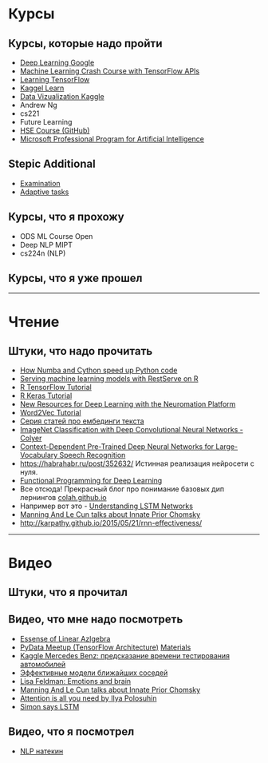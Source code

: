 # Курсы

## Курсы, которые надо пройти

* [Deep Learning Google](https://eu.udacity.com/course/deep-learning--ud730)
* [Machine Learning Crash Course with TensorFlow APIs](https://developers.google.com/machine-learning/crash-course/)
* [Learning TensorFlow](https://learningtensorflow.com)
* [Kaggel Learn](https://www.kaggle.com/learn/overview)
* [Data Vizualization Kaggle](https://www.kaggle.com/learn/data-visualisation)
* Andrew Ng
* cs221 
* Future Learning 
* [HSE Course (GitHub)](https://github.com/esokolov/ml-course-hse/)
* [Microsoft Professional Program for Artificial Intelligence](https://academy.microsoft.com/en-us/professional-program/tracks/artificial-intelligence/)


## Stepic Additional
* [Examination](https://stepik.org/lesson/68008/step/1?unit=44971)
* [Adaptive tasks](https://stepik.org/lesson/43732/step/1?adaptive=true&unit=22777)


## Курсы, что я прохожу

* ODS ML Course Open
* Deep NLP MIPT
* cs224n (NLP) 

## Курсы, что я уже прошел

-----



# Чтение

## Штуки, что надо прочитать 

* [How Numba and Cython speed up Python code](https://rushter.com/blog/numba-cython-python-optimization/)
* [Serving machine learning models with RestServe on R](http://restrserve.org/serving-ml.html)
* [R TensorFlow Tutorial](https://tensorflow.rstudio.com)
* [R Keras Tutorial](https://keras.rstudio.com)
* [New Resources for Deep Learning with the Neuromation Platform](https://medium.com/neuromation-io-blog/new-resources-for-deep-learning-with-the-neuromation-platform-55fd411cb440)
* [Word2Vec Tutorial](http://mccormickml.com/2016/04/19/word2vec-tutorial-the-skip-gram-model/)
* [Серия статей про ембединги текста](http://ruder.io/word-embeddings-1/)
* [ImageNet Classification with Deep Convolutional Neural Networks - Colyer](https://blog.acolyer.org/2016/04/20/imagenet-classification-with-deep-convolutional-neural-networks/)
* [Context-Dependent Pre-Trained Deep Neural Networks for Large-Vocabulary Speech Recognition](https://blog.acolyer.org/2016/04/19/context-dependent-pre-trained-deep-neural-networks-for-large-vocabulary-speech-recognition/)
* https://habrahabr.ru/post/352632/ Истинная реализация нейросети с нуля. 
* [Functional Programming for Deep Learning](https://www.notion.so/metya/5f25295584414592a3581836625b77d3#d5f53eac3e7146eeba6bf6365449600a)
* Все отсюда! Прекрасный блог про понимание базовых дип лернингов [colah.github.io](http://colah.github.io/archive.html)
* Например вот это - [Understanding LSTM Networks](http://colah.github.io/posts/2015-08-Understanding-LSTMs/)
* [Manning And Le Cun talks about Innate Prior Chomsky](http://www.abigailsee.com/2018/02/21/deep-learning-structure-and-innate-priors.html) 
* http://karpathy.github.io/2015/05/21/rnn-effectiveness/

-----


# Видео

## Штуки, что я прочитал

## Видео, что мне надо посмотреть

* [Essense of Linear Azlgebra](https://www.youtube.com/watch?v=kjBOesZCoqc&list=PLZHQObOWTQDPD3MizzM2xVFitgF8hE_ab)
* [PyData Meetup (TensorFlow Architecture)](https://www.youtube.com/watch?v=aoin1nl_eSA&feature=youtu.be&t=5810) [Materials](https://github.com/yurijvolkov/pydata_examples)
* [Kaggle Mercedes Benz: предсказание времени тестирования автомобилей ](https://www.youtube.com/watch?v=HT3QpRp2ewA)
* [Эффективные модели ближайших соседей](https://www.youtube.com/watch?v=UUm4MOyVTnE)
* [Lisa Feldman: Emotions and brain](https://www.youtube.com/watch?v=h7Mtwds0wW4&feature=youtu.be)
* [Manning And Le Cun talks about Innate Prior Chomsky](https://youtu.be/fKk9KhGRBdI)
* [Attention is all you need by Ilya Polosuhin](https://www.youtube.com/watch?v=I0nX4HDmXKc)
* [Simon says LSTM](https://www.youtube.com/watch?v=wYI7RZz4Rz0)

## Видео, что я посмотрел 

* [NLP натекин](https://www.youtube.com/watch?v=Ozm0bEi5KaI)

